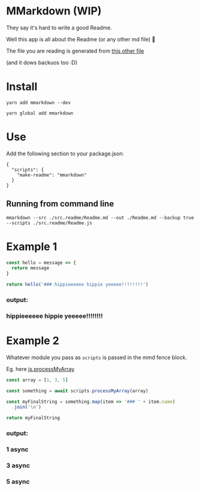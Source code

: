 # MMarkdown (WIP)

They say it's hard to write a good Readme.

Well this app is all about the Readme (or any other md file) 🎉

The file you are reading is generated from [this other file](./src.readme/Readme.md)

(and it dows backuos too :D)

# Install

`yarn add mmarkdown --dev`

`yarn global add mmarkdown`

# Use

Add the following section to your package.json:

```
{
  "scripts": {
    "make-readme": "mmarkdown"
  }
}
```

## Running from command line

```
mmarkdown --src ./src.readme/Readme.md --out ./Readme.md --backup true --scripts ./src.readme/Readme.js
```

# Example 1

```javascript
const hello = message => {
  return message
}

return hello('### hippieeeeee hippie yeeeee!!!!!!!!')
```

### output:

### hippieeeeee hippie yeeeee!!!!!!!!

# Example 2

Whatever module you pass as `scripts` is passed in the mmd fence block.

Eg. here [js.processMyArray](./src.readme/Readme.js)

```javascript
const array = [1, 3, 5]

const something = await scripts.processMyArray(array)

const myFinalString = something.map(item => '### ' + item.name)
  .join('\n')

return myFinalString
```

### output:

### 1 async

### 3 async

### 5 async
